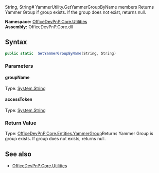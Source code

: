 String, String# YammerUtility.GetYammerGroupByName members
Returns Yammer Group if group exists. If the group does not exist, returns null.  

**Namespace:** [OfficeDevPnP.Core.Utilities](OfficeDevPnP.Core.Utilities.md)  
**Assembly:** OfficeDevPnP.Core.dll  
## Syntax
```C#
public static  GetYammerGroupByName(String, String)
```
### Parameters
#### groupName
Type: [System.String](System.String.md) 
#### 
#### accessToken
Type: [System.String](System.String.md) 
#### 
### Return Value
Type: [OfficeDevPnP.Core.Entities.YammerGroup](OfficeDevPnP.Core.Entities.YammerGroup.md)Returns Yammer Group is group exists. If group does not exists, returns null.
## See also
- [OfficeDevPnP.Core.Utilities](OfficeDevPnP.Core.Utilities.md)
